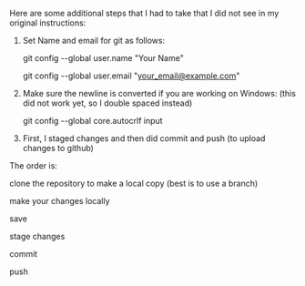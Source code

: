 Here are some additional steps that I had to take that I did not see in my original instructions:

1. Set Name and email for git as follows:
   
    git config --global user.name "Your Name"

    git config --global user.email "your_email@example.com"
3. Make sure the newline is converted if you are working on Windows:
   (this did not work yet, so I double spaced instead)
   
    git config --global core.autocrlf input
5. First, I staged changes and then did commit and push (to upload changes to github)

The order is:

clone the repository to make a local copy (best is to use a branch)

make your changes locally

save

stage changes

commit 

push
